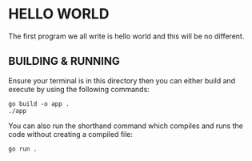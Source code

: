 HELLO WORLD
===========

The first program we all write is hello world and this will be no different.  

BUILDING & RUNNING
------------------

Ensure your terminal is in this directory then you can either build and execute by using the following commands:
```
go build -o app . 
./app
``` 
You can also run the shorthand command which compiles and runs the code without creating a compiled file:
```
go run .
```



